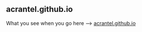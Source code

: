 acrantel.github.io
------------------
What you see when you go here --> [acrantel.github.io](https://acrantel.github.io/)
